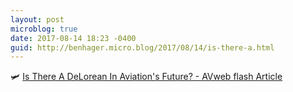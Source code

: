 ```yaml
---
layout: post
microblog: true
date: 2017-08-14 18:23 -0400
guid: http://benhager.micro.blog/2017/08/14/is-there-a.html
---
```

🛩 [Is There A DeLorean In Aviation's Future? - AVweb flash Article](https://www.avweb.com/avwebflash/news/Is-There-A-Delorean-In-Aviations-Future-229507-1.html)
